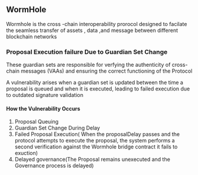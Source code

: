 ## WormHole

Wormhole is the cross -chain interoperability prorocol designed to facilate the seamless transfer of assets , data ,and message between different blockchain networks

### Proposal Execution failure Due to Guardian Set Change

These guardian sets are responsible for verfying the authenticity of cross-chain messages (VAAs) and ensuring the correct functioning of the Protocol

A vulnerability arises when a guardian set is updated between the time a proposal is queued and when it is executed, leading to failed execution due to outdated signature validation

#### How the Vulnerability Occurs
1. Proposal Queuing
2. Guardian Set Change During Delay
3. Failed Proposal Execution( When the proposalDelay passes and the protocol attempts to execute the proposal, the system performs a second verification against the Wormhole bridge contract it fails to exuction)
4. Delayed governance(The Proposal remains unexecuted and the Governance process is delayed)